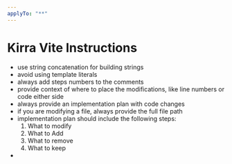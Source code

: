 ```yaml
---
applyTo: "**"
---
```


# Kirra Vite Instructions

-   use string concatenation for building strings
-   avoid using template literals
-   always add steps numbers to the comments
-   provide context of where to place the modifications, like line numbers or code either side
-   always provide an implementation plan with code changes
-   if you are modifying a file, always provide the full file path
-   implementation plan should include the following steps:
    1. What to modify
    2. What to Add
    3. What to remove
    4. What to keep
-
